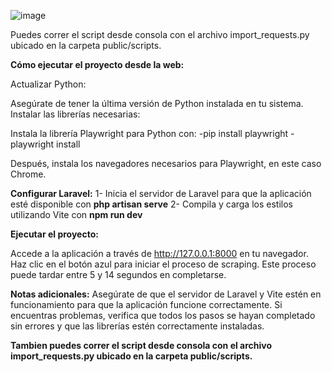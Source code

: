 ![image](https://github.com/user-attachments/assets/dc8043b6-e006-4e51-b141-08524209c795)


Puedes correr el script desde consola con el archivo import_requests.py ubicado en la carpeta public/scripts.


**Cómo ejecutar el proyecto desde la web:**

Actualizar Python:

Asegúrate de tener la última versión de Python instalada en tu sistema.
Instalar las librerías necesarias:

Instala la librería Playwright para Python con:
-pip install playwright
-playwright install

Después, instala los navegadores necesarios para Playwright, en este caso Chrome.


**Configurar Laravel:**
1- Inicia el servidor de Laravel para que la aplicación esté disponible con **php artisan serve**
2- Compila y carga los estilos utilizando Vite con **npm run dev**


**Ejecutar el proyecto:**

Accede a la aplicación a través de http://127.0.0.1:8000 en tu navegador.
Haz clic en el botón azul para iniciar el proceso de scraping. Este proceso puede tardar entre 5 y 14 segundos en completarse.


**Notas adicionales:**
Asegúrate de que el servidor de Laravel y Vite estén en funcionamiento para que la aplicación funcione correctamente.
Si encuentras problemas, verifica que todos los pasos se hayan completado sin errores y que las librerías estén correctamente instaladas.

**Tambien puedes correr el script desde consola con el archivo import_requests.py ubicado en la carpeta public/scripts.**



